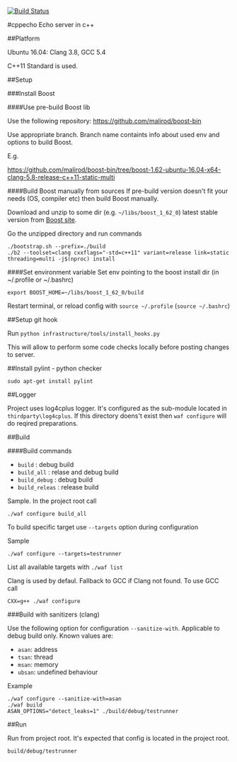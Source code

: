 [![Build Status](https://travis-ci.org/malirod/cppecho.svg?branch=master)](https://travis-ci.org/malirod/cppecho)

#cppecho
Echo server in c++

##Platform

Ubuntu 16.04: Clang 3.8, GCC 5.4

C++11 Standard is used.

##Setup

###Install Boost

####Use pre-build Boost lib

Use the following repository: https://github.com/malirod/boost-bin

Use appropriate branch. Branch name containts info about used env and options to build Boost.

E.g.

https://github.com/malirod/boost-bin/tree/boost-1.62-ubuntu-16.04-x64-clang-5.8-release-c++11-static-multi

####Build Boost manually from sources
If pre-build version doesn't fit your needs (OS, compiler etc) then build Boost manually.

Download and unzip to some dir (e.g. `~/libs/boost_1_62_0`) latest stable version from [Boost site](http://www.boost.org/).

Go the unzipped directory and run commands

```
./bootstrap.sh --prefix=./build
./b2 --toolset=clang cxxflags="-std=c++11" variant=release link=static threading=multi -j$(nproc) install

```

####Set environment variable
Set env pointing to the boost install dir (in ~/.profile or ~/.bashrc)

`export BOOST_HOME=~/libs/boost_1_62_0/build`

Restart terminal, or reload config with `source ~/.profile` (`source ~/.bashrc`)

##Setup git hook

Run `python infrastructure/tools/install_hooks.py`

This will allow to perform some code checks locally before posting changes to server.

##Install pylint - python checker

`sudo apt-get install pylint`

##Logger

Project uses log4cplus logger. It's configured as the sub-module located in `thirdparty\log4cplus`. If this directory doens't exist then `waf configure` will do reqired preparations.

##Build

####Build commands
- `build`        : debug build
- `build_all`    : relase and debug build
- `build_debug`  : debug build
- `build_releas` : release build

Sample. In the project root call

`./waf configure build_all`

To build specific target use `--targets` option during configuration

Sample

`./waf configure --targets=testrunner`

List all available targets with `./waf list`

Clang is used by defaul. Fallback to GCC if Clang not found. To use GCC call

`CXX=g++ ./waf configure`

###Build with sanitizers (clang)

Use the following option for configuration `--sanitize-with`. Applicable to debug build only. Known values are:

- `asan`: address
- `tsan`: thread
- `msan`: memory
- `ubsan`: undefined behaviour

Example

```
./waf configure --sanitize-with=asan
./waf build
ASAN_OPTIONS="detect_leaks=1" ./build/debug/testrunner
```

##Run

Run from project root. It's expected that config is located in the project root.

`build/debug/testrunner`
